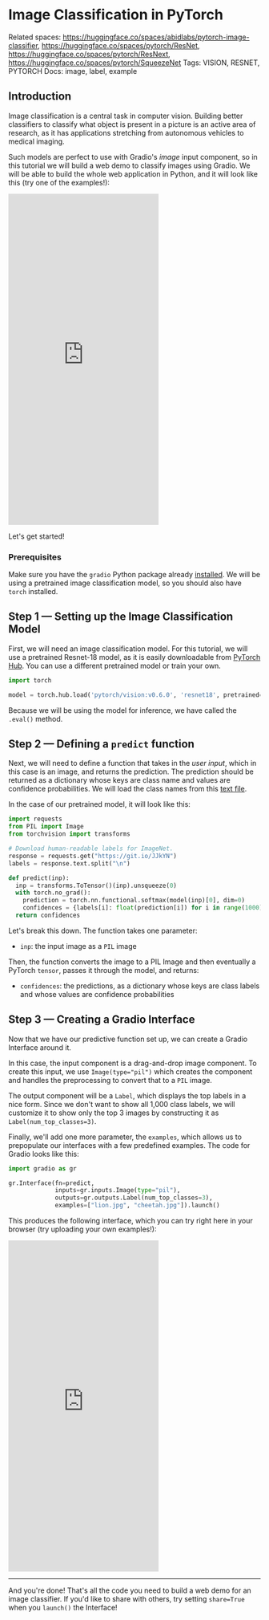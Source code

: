 # Image Classification in PyTorch

Related spaces: https://huggingface.co/spaces/abidlabs/pytorch-image-classifier, https://huggingface.co/spaces/pytorch/ResNet, https://huggingface.co/spaces/pytorch/ResNext, https://huggingface.co/spaces/pytorch/SqueezeNet
Tags: VISION, RESNET, PYTORCH
Docs: image, label, example

## Introduction

Image classification is a central task in computer vision. Building better classifiers to classify what object is present in a picture is an active area of research, as it has applications stretching from autonomous vehicles to medical imaging. 

Such models are perfect to use with Gradio's *image* input component, so in this tutorial we will build a web demo to classify images using Gradio. We will be able to build the whole web application in Python, and it will look like this (try one of the examples!):

<iframe src="https://hf.space/embed/abidlabs/pytorch-image-classifier/+" frameBorder="0" height="660" title="Gradio app" class="container p-0 flex-grow space-iframe" allow="accelerometer; ambient-light-sensor; autoplay; battery; camera; document-domain; encrypted-media; fullscreen; geolocation; gyroscope; layout-animations; legacy-image-formats; magnetometer; microphone; midi; oversized-images; payment; picture-in-picture; publickey-credentials-get; sync-xhr; usb; vr ; wake-lock; xr-spatial-tracking" sandbox="allow-forms allow-modals allow-popups allow-popups-to-escape-sandbox allow-same-origin allow-scripts allow-downloads"></iframe>


Let's get started!

### Prerequisites

Make sure you have the `gradio` Python package already [installed](/getting_started). We will be using a pretrained image classification model, so you should also have `torch` installed.

## Step 1 — Setting up the Image Classification Model

First, we will need an image classification model. For this tutorial, we will use a pretrained Resnet-18 model, as it is easily downloadable from [PyTorch Hub](https://pytorch.org/hub/pytorch_vision_resnet/). You can use a different pretrained model or train your own. 

```python
import torch

model = torch.hub.load('pytorch/vision:v0.6.0', 'resnet18', pretrained=True).eval()
```

Because we will be using the model for inference, we have called the `.eval()` method.

## Step 2 — Defining a `predict` function

Next, we will need to define a function that takes in the *user input*, which in this case is an image, and returns the prediction. The prediction should be returned as a dictionary whose keys are class name and values are confidence probabilities. We will load the class names from this [text file](https://git.io/JJkYN).

In the case of our pretrained model, it will look like this:

```python
import requests
from PIL import Image
from torchvision import transforms

# Download human-readable labels for ImageNet.
response = requests.get("https://git.io/JJkYN")
labels = response.text.split("\n")

def predict(inp):
  inp = transforms.ToTensor()(inp).unsqueeze(0)
  with torch.no_grad():
    prediction = torch.nn.functional.softmax(model(inp)[0], dim=0)
    confidences = {labels[i]: float(prediction[i]) for i in range(1000)}    
  return confidences
```

Let's break this down. The function takes one parameter:

* `inp`: the input image as a `PIL` image

Then, the function converts the image to a PIL Image and then eventually a PyTorch `tensor`, passes it through the model, and returns:

* `confidences`: the predictions, as a dictionary whose keys are class labels and whose values are confidence probabilities

## Step 3 — Creating a Gradio Interface

Now that we have our predictive function set up, we can create a Gradio Interface around it. 

In this case, the input component is a drag-and-drop image component. To create this input, we use `Image(type="pil")` which creates the component and handles the preprocessing to convert that to a `PIL` image. 

The output component will be a `Label`, which displays the top labels in a nice form. Since we don't want to show all 1,000 class labels, we will customize it to show only the top 3 images by constructing it as `Label(num_top_classes=3)`.

Finally, we'll add one more parameter, the `examples`, which allows us to prepopulate our interfaces with a few predefined examples. The code for Gradio looks like this:

```python
import gradio as gr

gr.Interface(fn=predict, 
             inputs=gr.inputs.Image(type="pil"),
             outputs=gr.outputs.Label(num_top_classes=3),
             examples=["lion.jpg", "cheetah.jpg"]).launch()
```

This produces the following interface, which you can try right here in your browser (try uploading your own examples!):

<iframe src="https://hf.space/embed/abidlabs/pytorch-image-classifier/+" frameBorder="0" height="660" title="Gradio app" class="container p-0 flex-grow space-iframe" allow="accelerometer; ambient-light-sensor; autoplay; battery; camera; document-domain; encrypted-media; fullscreen; geolocation; gyroscope; layout-animations; legacy-image-formats; magnetometer; microphone; midi; oversized-images; payment; picture-in-picture; publickey-credentials-get; sync-xhr; usb; vr ; wake-lock; xr-spatial-tracking" sandbox="allow-forms allow-modals allow-popups allow-popups-to-escape-sandbox allow-same-origin allow-scripts allow-downloads"></iframe>

----------

And you're done! That's all the code you need to build a web demo for an image classifier. If you'd like to share with others, try setting `share=True` when you `launch()` the Interface!

